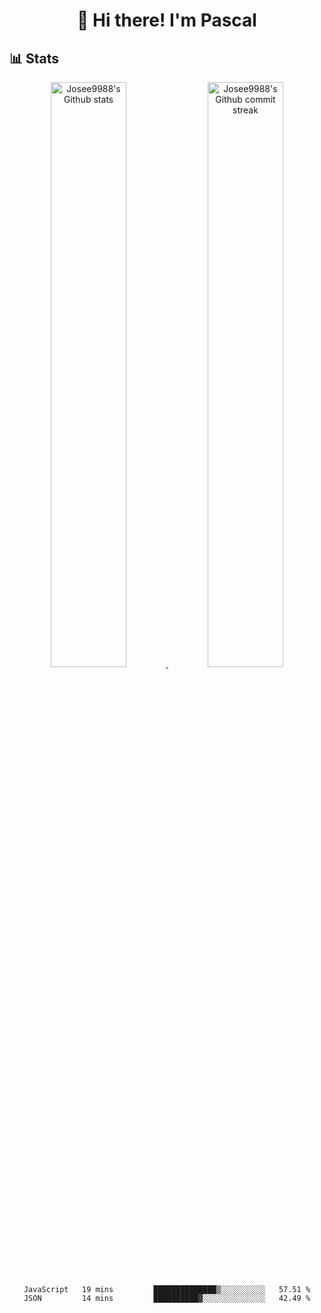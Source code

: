 <h1 align="center">👋 Hi there! I'm Pascal</h1>

## **📊 Stats**

<div align="center" style="text-align:center">
    <a href="#">
        <img width="49%" src="https://github-readme-stats.vercel.app/api?username=pascal13ch&theme=dark&count_private=true&show_icons=true&#41;"
            alt="Josee9988's Github stats">
    </a>
    <a href="#">
        <img width="49%" src="https://github-readme-streak-stats.herokuapp.com/?user=pascal13ch&theme=dark"
            alt="Josee9988's Github commit streak">
    </a>

  <!--START_SECTION:waka-->

```text
JavaScript   19 mins         ██████████████▒░░░░░░░░░░   57.51 %
JSON         14 mins         ██████████▓░░░░░░░░░░░░░░   42.49 %
```

<!--END_SECTION:waka-->
</div>

